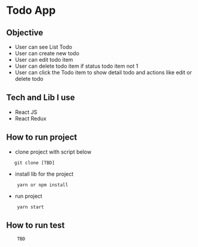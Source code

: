 # Todo App

## Objective

- User can see List Todo
- User can create new todo
- User can edit todo item
- User can delete todo item if status todo item not 1
- User can click the Todo item to show detail todo and actions like edit or delete todo

## Tech and Lib I use

- React JS
- React Redux

## How to run project

- clone project with script below

```
   git clone [TBD]
```

- install lib for the project

```
    yarn or npm install
```

- run project

```
    yarn start
```

## How to run test

```
    TBD
```
